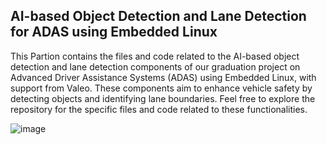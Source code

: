 ## AI-based Object Detection and Lane Detection for ADAS using Embedded Linux

This Partion contains the files and code related to the AI-based object detection and lane detection components of our graduation project on Advanced Driver Assistance Systems (ADAS) using Embedded Linux, with support from Valeo. These components aim to enhance vehicle safety by detecting objects and identifying lane boundaries. Feel free to explore the repository for the specific files and code related to these functionalities.

![image](https://github.com/mohamedashraf56/GP-ADAS-Using-Embedded-Linux/assets/110823285/9c3fcb11-d0f1-43e8-b215-221daf5d5919)
